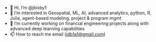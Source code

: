 - 👋 Hi, I’m @jbixby1
- 👀 I’m interested in Geospatial, ML, AI, advanced analytics, python, R, Julia, agent-based modeling, project & program mgmt
- 🌱 I’m currently working on financial engineering projects along with advanced deep learning capabilities
- 📫 How to reach me email (jdb1a1@gmail.com)

<!---
jbixby1/jbixby1 is a ✨ special ✨ repository because its `README.md` (this file) appears on your GitHub profile.
You can click the Preview link to take a look at your changes.
--->
